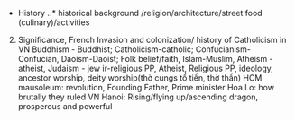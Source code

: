* History
..* historical background
/religion/architecture/street food (culinary)/activities
2. Significance, 
French Invasion and colonization/ history of Catholicism in VN
Buddhism - Buddhist;  Catholicism-catholic; Confucianism-Confucian, Daoism-Daoist; Folk belief/faith, Islam-Muslim, Atheism - atheist, Judaism - jew
ir-religious PP, Atheist, Religious PP, ideology, ancestor worship, deity worship(thờ cungs tổ tiền, thờ thần)
HCM mausoleum:  revolution, Founding Father, Prime minister
Hoa Lo: how brutally they ruled VN
Hanoi: Rising/flying up/ascending dragon, prosperous and powerful
